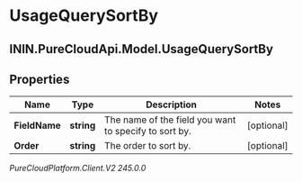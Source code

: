 # UsageQuerySortBy

## ININ.PureCloudApi.Model.UsageQuerySortBy

## Properties

|Name | Type | Description | Notes|
|------------ | ------------- | ------------- | -------------|
| **FieldName** | **string** | The name of the field you want to specify to sort by. | [optional] |
| **Order** | **string** | The order to sort by. | [optional] |



_PureCloudPlatform.Client.V2 245.0.0_
